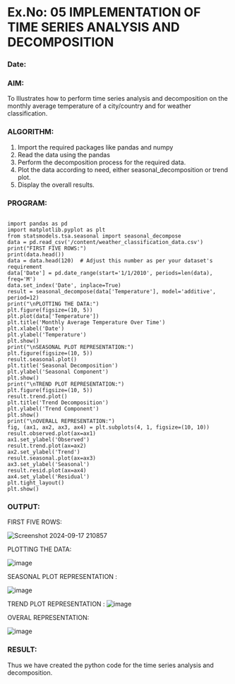 # Ex.No: 05  IMPLEMENTATION OF TIME SERIES ANALYSIS AND DECOMPOSITION
### Date: 


### AIM:
To Illustrates how to perform time series analysis and decomposition on the monthly average temperature of a city/country and for weather classification.

### ALGORITHM:
1. Import the required packages like pandas and numpy
2. Read the data using the pandas
3. Perform the decomposition process for the required data.
4. Plot the data according to need, either seasonal_decomposition or trend plot.
5. Display the overall results.

### PROGRAM:

```

import pandas as pd
import matplotlib.pyplot as plt
from statsmodels.tsa.seasonal import seasonal_decompose
data = pd.read_csv('/content/weather_classification_data.csv')
print("FIRST FIVE ROWS:")
print(data.head())
data = data.head(120)  # Adjust this number as per your dataset's requirement
data['Date'] = pd.date_range(start='1/1/2010', periods=len(data), freq='M')
data.set_index('Date', inplace=True)
result = seasonal_decompose(data['Temperature'], model='additive', period=12)
print("\nPLOTTING THE DATA:")
plt.figure(figsize=(10, 5))
plt.plot(data['Temperature'])
plt.title('Monthly Average Temperature Over Time')
plt.xlabel('Date')
plt.ylabel('Temperature')
plt.show()
print("\nSEASONAL PLOT REPRESENTATION:")
plt.figure(figsize=(10, 5))
result.seasonal.plot()
plt.title('Seasonal Decomposition')
plt.ylabel('Seasonal Component')
plt.show()
print("\nTREND PLOT REPRESENTATION:")
plt.figure(figsize=(10, 5))
result.trend.plot()
plt.title('Trend Decomposition')
plt.ylabel('Trend Component')
plt.show()
print("\nOVERALL REPRESENTATION:")
fig, (ax1, ax2, ax3, ax4) = plt.subplots(4, 1, figsize=(10, 10))
result.observed.plot(ax=ax1)
ax1.set_ylabel('Observed')
result.trend.plot(ax=ax2)
ax2.set_ylabel('Trend')
result.seasonal.plot(ax=ax3)
ax3.set_ylabel('Seasonal')
result.resid.plot(ax=ax4)
ax4.set_ylabel('Residual')
plt.tight_layout()
plt.show()
```

### OUTPUT:
FIRST FIVE ROWS:

![Screenshot 2024-09-17 210857](https://github.com/user-attachments/assets/77ca7d15-9da2-4a64-a1cb-92261a205df7)


PLOTTING THE DATA:

![image](https://github.com/user-attachments/assets/1414d633-f9f2-4c66-b497-461fb9e5c166)

SEASONAL PLOT REPRESENTATION :

![image](https://github.com/user-attachments/assets/2d247834-32c2-455c-93c3-34622ed70493)


TREND PLOT REPRESENTATION :
![image](https://github.com/user-attachments/assets/3820cd53-524e-44ac-850f-9e8d177822c6)

OVERAL REPRESENTATION:

![image](https://github.com/user-attachments/assets/eb0dcdd0-d86e-405f-8c6b-e55bf1c19ddb)


### RESULT:
Thus we have created the python code for the time series analysis and decomposition.
